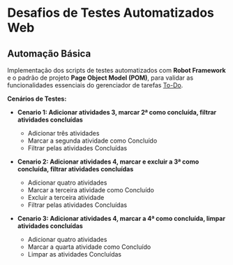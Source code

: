 # Desafios de Testes Automatizados Web

## Automação Básica

Implementação dos scripts de testes automatizados com **Robot Framework** e o padrão de projeto **Page Object Model (POM)**, para validar as funcionalidades essenciais do gerenciador de tarefas [To-Do](https://todomvc.com/examples/react/dist/).

**Cenários de Testes:**

- **Cenario 1: Adicionar atividades 3, marcar 2ª como concluída, filtrar atividades concluídas**  
  - Adicionar três atividades
  - Marcar a segunda atividade como Concluído
  - Filtrar pelas atividades Concluídas

- **Cenario 2: Adicionar atividades 4, marcar e excluir a 3ª como concluída, filtrar atividades concluídas**  
  - Adicionar quatro atividades
  - Marcar a terceira atividade como Concluído
  - Excluir a terceira atividade
  - Filtrar pelas atividades Concluídas

- **Cenario 3: Adicionar atividades 4, marcar a 4ª como concluída, limpar atividades concluídas**  
  - Adicionar quatro atividades
  - Marcar a quarta atividade como Concluído
  - Limpar as atividades Concluídas